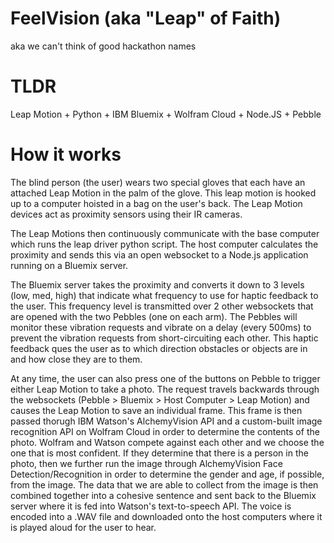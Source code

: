 
# FeelVision (aka "Leap" of Faith)
aka we can't think of good hackathon names

# TLDR
Leap Motion + Python + IBM Bluemix + Wolfram Cloud + Node.JS + Pebble

# How it works

The blind person (the user) wears two special gloves that each have an attached Leap Motion in the palm of the glove. This leap motion is hooked up to a computer hoisted in a bag on the user's back. The Leap Motion devices act as proximity sensors using their IR cameras.

The Leap Motions then continuously communicate with the base computer which runs the leap driver python script. The host computer calculates the proximity and sends this via an open websocket to a Node.js application running on a Bluemix server.

The Bluemix server takes the proximity and converts it down to 3 levels (low, med, high) that indicate what frequency to use for haptic feedback to the user. This frequency level is transmitted over 2 other websockets that are opened with the two Pebbles (one on each arm). The Pebbles will monitor these vibration requests and vibrate on a delay (every 500ms) to prevent the vibration requests from short-circuiting each other. This haptic feedback ques the user as to which direction obstacles or objects are in and how close they are to them.

At any time, the user can also press one of the buttons on Pebble to trigger either Leap Motion to take a photo. The request travels backwards through the websockets (Pebble > Bluemix > Host Computer > Leap Motion) and causes the Leap Motion to save an individual frame. This frame is then passed thorugh IBM Watson's AlchemyVision API and a custom-built image recognition API on Wolfram Cloud in order to determine the contents of the photo. Wolfram and Watson compete against each other and we choose the one that is most confident. If they determine that there is a person in the photo, then we further run the image through AlchemyVision Face Detection/Recognition in order to determine the gender and age, if possible, from the image. The data that we are able to collect from the image is then combined together into a cohesive sentence and sent back to the Bluemix server where it is fed into Watson's text-to-speech API. The voice is encoded into a .WAV file and downloaded onto the host computers where it is played aloud for the user to hear.
